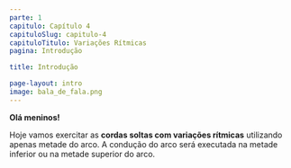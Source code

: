 ```yaml
---
parte: 1
capitulo: Capítulo 4
capituloSlug: capitulo-4
capituloTitulo: Variações Rítmicas
pagina: Introdução

title: Introdução

page-layout: intro
image: bala_de_fala.png
---
```


**Olá meninos!**

Hoje vamos exercitar as **cordas soltas com variações rítmicas** utilizando apenas metade do arco. A condução do arco será executada na metade inferior ou na metade superior do arco.
